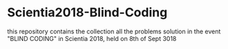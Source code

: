 # Scientia2018-Blind-Coding
this repository contains the collection all the problems solution in the event "BLIND CODING" in Scientia 2018, held on 8th of Sept 3018
